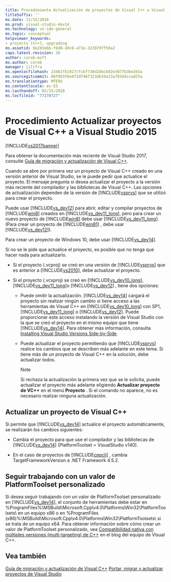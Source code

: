 ```yaml
---
title: Procedimiento Actualización de proyectos de Visual C++ a Visual Studio 2015 | Microsoft Docs
titleSuffix: ''
ms.date: 11/15/2016
ms.prod: visual-studio-dev14
ms.technology: vs-ide-general
ms.topic: conceptual
helpviewer_keywords:
- projects [C++], upgrading
ms.assetid: 9a283ebb-f6d8-49c0-a73e-323979ff56a2
caps.latest.revision: 26
author: corob-msft
ms.author: corob
manager: jillfra
ms.openlocfilehash: 23461fb1927cfcbf738d2dbcb82e3977b3be265a
ms.sourcegitcommit: 68f893f6e472df46f323db34a13a7034dccad25a
ms.translationtype: MTE95
ms.contentlocale: es-ES
ms.lasthandoff: 02/15/2020
ms.locfileid: "77278727"
---
```

# <a name="how-to-upgrade-visual-c-projects-to-visual-studio-2015"></a>Procedimiento Actualizar proyectos de Visual C++ a Visual Studio 2015
[!INCLUDE[vs2017banner](../includes/vs2017banner.md)]

Para obtener la documentación más reciente de Visual Studio 2017, consulte [Guía de migración y actualización de Visual C++](/cpp/porting/visual-cpp-porting-and-upgrading-guide).

Cuando se abre por primera vez un proyecto de Visual C++ creado en una versión anterior de Visual Studio, se le puede pedir que actualice el proyecto. El mensaje pregunta si desea actualizar el proyecto a la versión más reciente del compilador y las bibliotecas de Visual C++. Las opciones de actualización dependen de la versión de [!INCLUDE[vsprvs](../includes/vsprvs-md.md)] que se utilizó para crear el proyecto.

 Puede usar [!INCLUDE[vs_dev12](../includes/vs-dev12-md.md)] para abrir, editar y compilar proyectos de [!INCLUDE[win8](../includes/win8-md.md)] creados en [!INCLUDE[vs_dev11_long](../includes/vs-dev11-long-md.md)], pero para crear un nuevo proyecto de [!INCLUDE[win8](../includes/win8-md.md)] debe usar [!INCLUDE[vs_dev11_long](../includes/vs-dev11-long-md.md)]. (Para crear un proyecto de [!INCLUDE[win81](../includes/win81-md.md)] , debe usar [!INCLUDE[vs_dev12](../includes/vs-dev12-md.md)]).

 Para crear un proyecto de Windows 10, debe usar [!INCLUDE[vs_dev14](../includes/vs-dev14-md.md)].

 Si no se le pide que actualice el proyecto, es posible que no tenga que hacer nada para actualizarlo.

- Si el proyecto (.vcproj) se creó en una versión de [!INCLUDE[vsprvs](../includes/vsprvs-md.md)] que es anterior a [!INCLUDE[vs2010](../includes/vs2010-md.md)], debe actualizar el proyecto.

- Si el proyecto (.vcxproj) se creó en [!INCLUDE[vs_dev10_long](../includes/vs-dev10-long-md.md)],  [!INCLUDE[vs_dev11_long](../includes/vs-dev11-long-md.md)]o [!INCLUDE[vs_dev12](../includes/vs-dev12-md.md)] , tiene dos opciones:

  - Puede omitir la actualización. [!INCLUDE[vs_dev14](../includes/vs-dev14-md.md)] cargará el proyecto sin realizar ningún cambio si tiene acceso a las herramientas de Visual C++ en [!INCLUDE[vs_dev10_long](../includes/vs-dev10-long-md.md)] con SP1, [!INCLUDE[vs_dev11_long](../includes/vs-dev11-long-md.md)] o [!INCLUDE[vs_dev12](../includes/vs-dev12-md.md)]. Puede proporcionar este acceso instalando la versión de Visual Studio con la que se creó el proyecto en el mismo equipo que tiene [!INCLUDE[vs_dev14](../includes/vs-dev14-md.md)]. Para obtener más información, consulta [Installing Visual Studio Versions Side-by-Side](../install/install-visual-studio-versions-side-by-side.md).

  - Puede actualizar el proyecto permitiendo que [!INCLUDE[vsprvs](../includes/vsprvs-md.md)] realice los cambios que se describen más adelante en este tema. Si tiene más de un proyecto de Visual C++ en la solución, debe actualizar todos.

    > [!NOTE]
    > Si rechaza la actualización la primera vez que se le solicita, puede actualizar el proyecto más adelante eligiendo **Actualizar proyecto de VC++** en el menú **Proyecto** . Si el comando no aparece, no es necesario realizar ninguna actualización.

## <a name="upgrading-a-visual-c-project"></a>Actualizar un proyecto de Visual C++
 Si permite que [!INCLUDE[vs_dev14](../includes/vs-dev14-md.md)] actualice el proyecto automáticamente, se realizarán los cambios siguientes:

- Cambia el proyecto para que use el compilador y las bibliotecas de [!INCLUDE[vs_dev14](../includes/vs-dev14-md.md)] (PlatformToolset = VisualStudio v140).

- En el caso de proyectos de [!INCLUDE[cppcli](../includes/cppcli-md.md)] , cambia TargetFrameworkVersion a .NET Framework 4.5.2.

## <a name="continuing-to-work-with-a-custom-platformtoolset"></a>Seguir trabajando con un valor de PlatformToolset personalizado
 Si desea seguir trabajando con un valor de PlatformToolset personalizado en [!INCLUDE[vs_dev14](../includes/vs-dev14-md.md)], el conjunto de herramientas debe estar en %ProgramFiles%\MSBuild\Microsoft.Cpp\v4.0\Platforms\Win32\PlatformToolsets\ en un equipo x86 o en %ProgramFiles (x86)%\MSBuild\Microsoft.Cpp\v4.0\Platforms\Win32\PlatformToolsets\ si se trata de un equipo x64. Para obtener información sobre cómo crear un valor de PlatformToolset personalizado, vea [Compatibilidad nativa con múltiples versiones (multi-targeting) de C++](https://blogs.msdn.com/b/vcblog/archive/2009/12/08/c-native-multi-targeting.aspx) en el blog del equipo de Visual C++.

## <a name="see-also"></a>Vea también
 [Guía de migración y actualización de Visual C++](https://msdn.microsoft.com/library/f5fbcc3d-aa72-41a6-ad9a-a706af2166fb) [Portar, migrar y actualizar proyectos de Visual Studio](../porting/porting-migrating-and-upgrading-visual-studio-projects.md)
